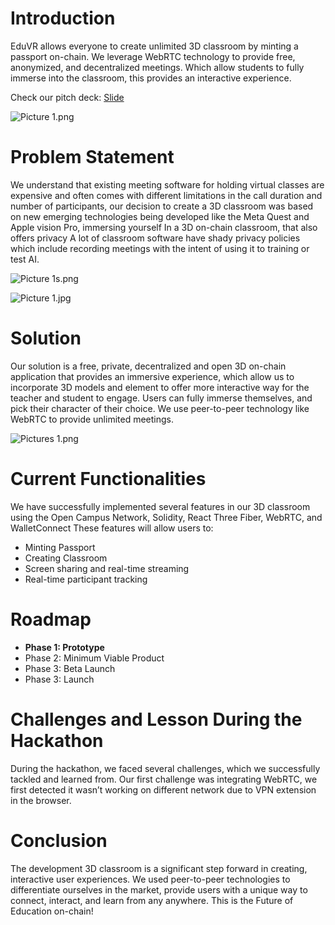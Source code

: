 # Introduction

EduVR allows everyone to create unlimited 3D classroom by minting a passport on-chain. We leverage WebRTC technology to provide free, anonymized, and decentralized meetings. Which allow students to fully immerse into the classroom, this provides an interactive experience.

Check our pitch deck: [Slide](https://www.canva.com/design/DAGPT595XII/1eOozHhfIybgTD5-o5PIyA/view?utm_content=DAGPT595XII&utm_campaign=designshare&utm_medium=link&utm_source=editor)

![Picture 1.png](https://cdn.dorahacks.io/static/files/191a45b01270e680e9633f54e1ead512.png)

# Problem Statement
 
We understand that existing meeting software for holding virtual classes are expensive and often comes with different limitations in the call duration and number of participants, our decision to create a 3D classroom was based on new emerging technologies being developed like the Meta Quest and Apple vision Pro, immersing yourself In a 3D on-chain classroom, that also offers privacy A lot of classroom software have shady privacy policies which include recording meetings with the intent of using it to training or test AI.

![Picture 1s.png](https://cdn.dorahacks.io/static/files/191a45b67763f501354e1834e7f91acb.png) 

![Picture 1.jpg](https://cdn.dorahacks.io/static/files/191a45b7fd2a0d2aaee2cfc47dc91f4d.jpg)

# Solution

Our solution is a free, private, decentralized and open 3D on-chain application that provides an immersive experience, which allow us to incorporate 3D models and element to offer more interactive way for the teacher and student to engage. Users can fully immerse themselves, and pick their character of their choice. We use peer-to-peer technology like WebRTC to provide unlimited meetings.

![Pictures 1.png](https://cdn.dorahacks.io/static/files/191a45ca3f170a8063e576741888639c.png)

# Current Functionalities

We have successfully implemented several features in our 3D classroom using the Open Campus Network, Solidity, React Three Fiber, WebRTC, and WalletConnect These features will allow users to:

- Minting Passport
- Creating Classroom
- Screen sharing and real-time streaming
- Real-time participant tracking

# Roadmap

- **Phase 1: Prototype**
- Phase 2: Minimum Viable Product
- Phase 3: Beta Launch
- Phase 3: Launch

# Challenges and Lesson During the Hackathon

During the hackathon, we faced several challenges, which we successfully tackled and learned from. Our first challenge was integrating WebRTC, we first detected it wasn’t working on different network due to VPN extension in the browser.

# Conclusion

The development 3D classroom is a significant step forward in creating, interactive user experiences. We used peer-to-peer technologies to differentiate ourselves in the  market, provide users with a unique way to connect, interact, and learn from any anywhere. This is the Future of Education on-chain!
